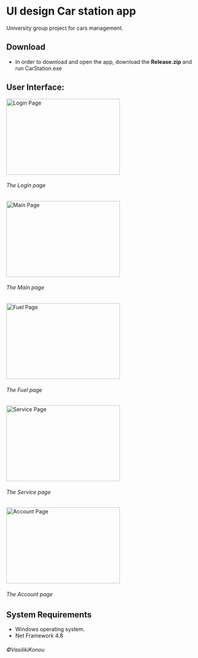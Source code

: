 # UI design Car station app
University group project for cars management.

## Download 
- In order to download and open the app, download the **Release.zip** and run CarStation.exe  

## User Interface:
 <img src="https://github.com/afroksilanthi/UI-design-Car-station-app/assets/103579857/c5b6762a-6dec-4c79-a420-f93ab3533fda" alt="Login Page" width="300" height="200"><br>
 <h6>The Login page</h6>
<img src="https://github.com/afroksilanthi/UI-design-Car-station-app/assets/103579857/c0eef5e6-7418-4fa6-8699-829b40709e67" alt="Main Page" width="300" height="200"><br>
 <h6>The Main page</h6>
<img src="https://github.com/afroksilanthi/UI-design-Car-station-app/assets/103579857/13bde1ca-820a-4e71-9470-1e4d5aa23483" alt="Fuel Page" width="300" height="200"><br>
 <h6>The Fuel page</h6>
<img src="https://github.com/afroksilanthi/UI-design-Car-station-app/assets/103579857/9637409b-4fe9-4d6c-8b21-8f5928fb07e7" alt="Service Page" width="300" height="200"><br>
 <h6>The Service page</h6>
<img src="https://github.com/afroksilanthi/UI-design-Car-station-app/assets/103579857/65027a07-b64a-426d-a50f-31904c15777b" alt="Account Page" width="300" height="200"><br>
 <h6>The Account page</h6>

## System Requirements
 * Windows operating system.
 * Net Framework 4.8

<h6>©VasilikiKonou</h6>
